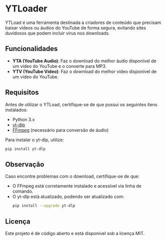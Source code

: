 # YTLoader

YTLoad é uma ferramenta destinada a criadores de conteúdo que precisam baixar vídeos ou áudios do YouTube de forma segura, evitando sites duvidosos que podem incluir vírus nos downloads.

## Funcionalidades

- **YTA (YouTube Audio)**: Faz o download do melhor áudio disponível de um vídeo do YouTube e o converte para MP3.
- **YTV (YouTube Video)**: Faz o download do melhor vídeo disponível de um vídeo do YouTube.

## Requisitos

Antes de utilizar o YTLoad, certifique-se de que possui os seguintes itens instalados:

- Python 3.x
- [yt-dlp](https://github.com/yt-dlp/yt-dlp)
- [FFmpeg](https://ffmpeg.org/) (necessário para conversão de áudio)

Para instalar o yt-dlp, utilize:
```sh
pip install yt-dlp
```

## Observação
Caso encontre problemas com o download, certifique-se de que:
- O FFmpeg está corretamente instalado e acessível via linha de comando.
- O yt-dlp está atualizado, podendo ser atualizado com:
  ```sh
  pip install --upgrade yt-dlp
  ```

## Licença

Este projeto é de código aberto e está disponível sob a licença MIT.

